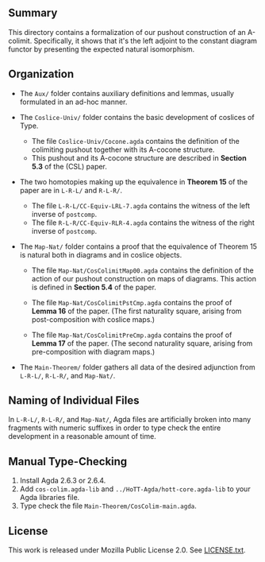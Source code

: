 ## Summary

This directory contains a formalization of our pushout construction
of an A-colimit. Specifically, it shows that it's the left adjoint
to the constant diagram functor by presenting the expected natural
isomorphism.

## Organization

- The `Aux/` folder contains auxiliary definitions and lemmas,
  usually formulated in an ad-hoc manner.

- The `Coslice-Univ/` folder contains the basic development of coslices of Type.

  - The file `Coslice-Univ/Cocone.agda` contains the definition of
    the colimiting pushout together with its A-cocone structure.
  - This pushout and its A-cocone structure are described
    in **Section 5.3** of the (CSL) paper.

- The two homotopies making up the equivalence in **Theorem 15**
  of the paper are in `L-R-L/` and `R-L-R/`.

  - The file `L-R-L/CC-Equiv-LRL-7.agda` contains the witness
    of the left inverse of `postcomp`.
  - The file `R-L-R/CC-Equiv-RLR-4.agda` contains the
    witness of the right inverse of `postcomp`.

- The `Map-Nat/` folder contains a proof that the equivalence of
  Theorem 15 is natural both in diagrams and in coslice objects.

  - The file `Map-Nat/CosColimitMap00.agda` contains the definition
    of the action of our pushout construction on maps of diagrams.
    This action is defined in **Section 5.4** of the paper.

  - The file `Map-Nat/CosColimitPstCmp.agda` contains the proof
    of **Lemma 16** of the paper. (The first naturality square, arising
    from post-composition with coslice maps.)

  - The file `Map-Nat/CosColimitPreCmp.agda` contains the proof
    of **Lemma 17** of the paper. (The second naturality square,
    arising from pre-composition with diagram maps.)

- The `Main-Theorem/` folder gathers all data of the desired
  adjunction from `L-R-L/`, `R-L-R/`, and `Map-Nat/`.

## Naming of Individual Files

In `L-R-L/`, `R-L-R/`, and `Map-Nat/`, Agda files are artificially
broken into many fragments with numeric suffixes in order to type
check the entire development in a reasonable amount of time.

## Manual Type-Checking

1. Install Agda 2.6.3 or 2.6.4.
2. Add `cos-colim.agda-lib` and `../HoTT-Agda/hott-core.agda-lib` to your Agda libraries file.
3. Type check the file `Main-Theorem/CosColim-main.agda`.

## License

This work is released under Mozilla Public License 2.0.
See [LICENSE.txt](LICENSE.txt).
